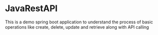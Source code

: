 # JavaRestAPI
This is a demo spring boot application to understand the process of basic operations like create, delete, update and retrieve along with API calling
